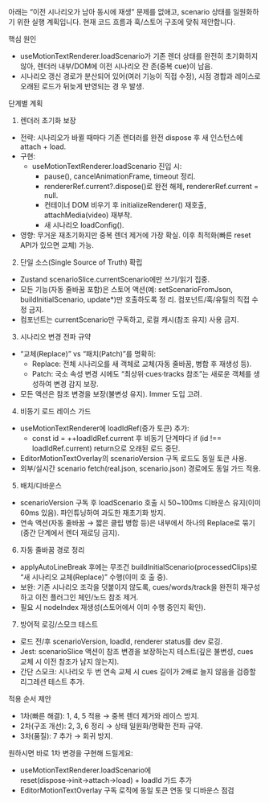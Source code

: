아래는 “이전 시나리오가 남아 동시에 재생” 문제를 없애고, scenario 상태를 일원화하기 위한 실행 계획입니다. 현재 코드
흐름과 훅/스토어 구조에 맞춰 제안합니다.

핵심 원인

- useMotionTextRenderer.loadScenario가 기존 렌더 상태를 완전히 초기화하지 않아, 렌더러 내부/DOM에 이전 시나리오 잔
  존(중복 cue)이 남음.
- 시나리오 갱신 경로가 분산되어 있어(여러 기능이 직접 수정), 시점 경합과 레이스로 오래된 로드가 뒤늦게 반영되는 경
  우 발생.

단계별 계획

1. 렌더러 초기화 보장

- 전략: 시나리오가 바뀔 때마다 기존 렌더러를 완전 dispose 후 새 인스턴스에 attach + load.
- 구현:
  - useMotionTextRenderer.loadScenario 진입 시:
    - pause(), cancelAnimationFrame, timeout 정리.
    - rendererRef.current?.dispose()로 완전 해제, rendererRef.current = null.
    - 컨테이너 DOM 비우기 후 initializeRenderer() 재호출, attachMedia(video) 재부착.
    - 새 시나리오 loadConfig().
- 영향: 무거운 재초기화지만 중복 렌더 제거에 가장 확실. 이후 최적화(빠른 reset API가 있으면 교체) 가능.

2. 단일 소스(Single Source of Truth) 확립

- Zustand scenarioSlice.currentScenario에만 쓰기/읽기 집중.
- 모든 기능(자동 줄바꿈 포함)은 스토어 액션(예: setScenarioFromJson, buildInitialScenario, update\*)만 호출하도록 정
  리. 컴포넌트/훅/유틸의 직접 수정 금지.
- 컴포넌트는 currentScenario만 구독하고, 로컬 캐시(참조 유지) 사용 금지.

3. 시나리오 변경 전파 규약

- “교체(Replace)” vs “패치(Patch)”를 명확히:
  - Replace: 전체 시나리오를 새 객체로 교체(자동 줄바꿈, 병합 후 재생성 등).
  - Patch: 국소 속성 변경 시에도 “최상위·cues·tracks 참조”는 새로운 객체를 생성하여 변경 감지 보장.
- 모든 액션은 참조 변경을 보장(불변성 유지). Immer 도입 고려.

4. 비동기 로드 레이스 가드

- useMotionTextRenderer에 loadIdRef(증가 토큰) 추가:
  - const id = ++loadIdRef.current 후 비동기 단계마다 if (id !== loadIdRef.current) return으로 오래된 로드 중단.
- EditorMotionTextOverlay의 scenarioVersion 구독 로드도 동일 토큰 사용.
- 외부/실시간 scenario fetch(real.json, scenario.json) 경로에도 동일 가드 적용.

5. 배치/디바운스

- scenarioVersion 구독 후 loadScenario 호출 시 50~100ms 디바운스 유지(이미 60ms 있음). 파인튜닝하여 과도한 재초기화
  방지.
- 연속 액션(자동 줄바꿈 → 짧은 클립 병합 등)은 내부에서 하나의 Replace로 묶기(중간 단계에서 렌더 재로딩 금지).

6. 자동 줄바꿈 경로 정리

- applyAutoLineBreak 후에는 무조건 buildInitialScenario(processedClips)로 “새 시나리오 교체(Replace)” 수행(이미 호
  출 중).
- 보완: 기존 시나리오 조각을 덧붙이지 않도록, cues/words/track을 완전히 재구성하고 이전 플러그인 체인/노드 참조
  제거.
- 필요 시 nodeIndex 재생성(스토어에서 이미 수행 중인지 확인).

7. 방어적 로깅/스모크 테스트

- 로드 전/후 scenarioVersion, loadId, renderer status를 dev 로깅.
- Jest: scenarioSlice 액션이 참조 변경을 보장하는지 테스트(깊은 불변성, cues 교체 시 이전 참조가 남지 않는지).
- 간단 스모크: 시나리오 두 번 연속 교체 시 cues 길이가 2배로 늘지 않음을 검증할 리그레션 테스트 추가.

적용 순서 제안

- 1차(빠른 해결): 1, 4, 5 적용 → 중복 렌더 제거와 레이스 방지.
- 2차(구조 개선): 2, 3, 6 정리 → 상태 일원화/명확한 전파 규약.
- 3차(품질): 7 추가 → 회귀 방지.

원하시면 바로 1차 변경을 구현해 드릴게요:

- useMotionTextRenderer.loadScenario에 reset(dispose→init→attach→load) + loadId 가드 추가
- EditorMotionTextOverlay 구독 로직에 동일 토큰 연동 및 디바운스 점검

